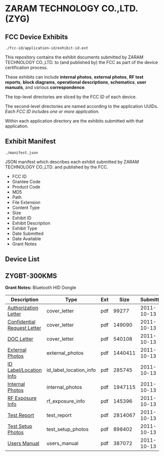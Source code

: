 # ZARAM TECHNOLOGY CO.,LTD. (ZYG)
## FCC Device Exhibits

```
./fcc-id/application-id/exhibit-id.ext
```

This repository contains the exhibit documents submitted by ZARAM TECHNOLOGY CO.,LTD. to (and published by) the FCC as part of the device certification process.

These exhibits can include **internal photos**, **external photos**, **RF test reports**, **block diagrams**, **operational descriptions**, **schematics**, **user manuals**, and various **correspondence**.

The top-level directories are sliced by the FCC ID of each device.

The second-level directories are named according to the application UUIDs. *Each FCC ID includes one or more application.*

Within each application directory are the exhibits submitted with that application. 

## Exhibit Manifest

```
./manifest.json
```

JSON manifest which describes each exhibit submitted by ZARAM TECHNOLOGY CO.,LTD. and published by the FCC.

- FCC ID
- Grantee Code
- Product Code
- MD5
- Path
- File Extension
- Content Type
- Size
- Exhibit ID
- Exhibit Description
- Exhibit Type
- Date Submitted
- Date Available
- Grant Notes

## Device List
## ZYGBT-300KMS
**Grant Notes:** Bluetooth HID Dongle

| Description | Type | Ext | Size | Submitted | Available |
| ----------- | ---- | --- | ---- | --------- | --------- |
| [Authorization Letter](ZYGBT-300KMS/bd135ce3b946bfc2f35f7640f5a87770/1559842.pdf) | cover_letter | pdf | 99277 | 2011-10-13 | 2011-10-13 |
| [Confidential Request Letter](ZYGBT-300KMS/bd135ce3b946bfc2f35f7640f5a87770/1559843.pdf) | cover_letter | pdf | 149090 | 2011-10-13 | 2011-10-13 |
| [DOC Letter](ZYGBT-300KMS/bd135ce3b946bfc2f35f7640f5a87770/1559844.pdf) | cover_letter | pdf | 540108 | 2011-10-13 | 2011-10-13 |
| [External Photos](ZYGBT-300KMS/bd135ce3b946bfc2f35f7640f5a87770/1559846.pdf) | external_photos | pdf | 1440411 | 2011-10-13 | 2011-11-27 |
| [ID Label/Location Info](ZYGBT-300KMS/bd135ce3b946bfc2f35f7640f5a87770/1559847.pdf) | id_label_location_info | pdf | 285745 | 2011-10-13 | 2011-10-13 |
| [Internal Photos](ZYGBT-300KMS/bd135ce3b946bfc2f35f7640f5a87770/1559848.pdf) | internal_photos | pdf | 1947115 | 2011-10-13 | 2011-11-27 |
| [RF Exposure Info](ZYGBT-300KMS/bd135ce3b946bfc2f35f7640f5a87770/1559850.pdf) | rf_exposure_info | pdf | 145396 | 2011-10-13 | 2011-10-13 |
| [Test Report](ZYGBT-300KMS/bd135ce3b946bfc2f35f7640f5a87770/1559852.pdf) | test_report | pdf | 2814067 | 2011-10-13 | 2011-10-13 |
| [Test Setup Photos](ZYGBT-300KMS/bd135ce3b946bfc2f35f7640f5a87770/1559853.pdf) | test_setup_photos | pdf | 898402 | 2011-10-13 | 2011-11-27 |
| [Users Manual](ZYGBT-300KMS/bd135ce3b946bfc2f35f7640f5a87770/1559854.pdf) | users_manual | pdf | 387072 | 2011-10-13 | 2011-11-27 |
